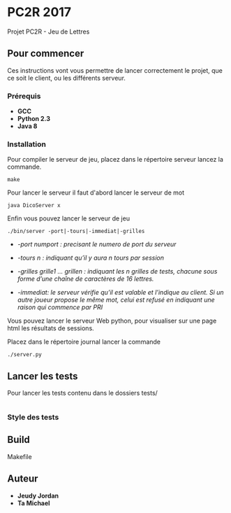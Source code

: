 # PC2R 2017

Projet PC2R - Jeu de Lettres

## Pour commencer

Ces instructions vont vous permettre de lancer correctement le projet, que ce soit le client, ou les différents serveur.

### Prérequis

* **GCC**
* **Python 2.3**
* **Java 8**

### Installation

Pour compiler le serveur de jeu, placez dans le répertoire serveur lancez la commande.

```
make
```

Pour lancer le serveur il faut d'abord lancer le serveur de mot
```
java DicoServer x
```

Enfin vous pouvez lancer le serveur de jeu
```
./bin/server -port|-tours|-immediat|-grilles 
```

* *-port numport : precisant le numero de port du serveur*  

* *-tours n : indiquant qu’il y aura n tours par session*

* *-grilles grille1 ... grillen : indiquant les n grilles de tests, chacune sous forme d’une chaîne de
caractères de 16 lettres.*

* *-immediat: le serveur vérifie qu’il est valable et l’indique au client. Si un autre joueur propose le même mot, celui est refusé
en indiquant une raison qui commence par PRI*

Vous pouvez lancer le serveur Web python, pour visualiser sur une page html les résultats de sessions.

Placez dans le répertoire journal lancer la commande

```
./server.py 
```

## Lancer les tests

Pour lancer les tests contenu dans le dossiers tests/
```

```

### Style des tests

## Build

Makefile 

## Auteur

* **Jeudy Jordan**
* **Ta Michael** 

